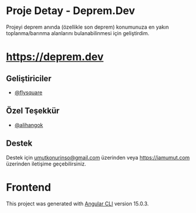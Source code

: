 # Proje Detay - Deprem.Dev

Projeyi deprem anında (özellikle son deprem) konumunuza en yakın toplanma/barınma alanlarını bulanabilinmesi için geliştirdim.

# https://deprem.dev

## Geliştiriciler

- [@flysquare](https://www.github.com/flysquare)

## Özel Teşekkür

- [@alihangok](https://www.github.com/alihangok0)

## Destek

Destek için umutkonurinso@gmail.com üzerinden veya https://iamumut.com üzerinden iletişime geçebilirsiniz.

# Frontend

This project was generated with [Angular CLI](https://github.com/angular/angular-cli) version 15.0.3.
